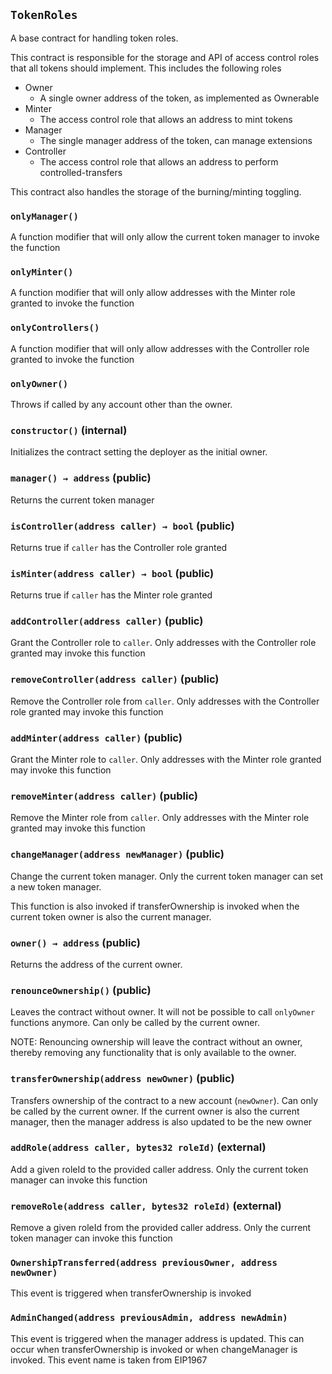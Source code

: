 ## `TokenRoles`

A base contract for handling token roles. 


This contract is responsible for the storage and API of access control
roles that all tokens should implement. This includes the following roles
 * Owner
    - A single owner address of the token, as implemented as Ownerable
 * Minter
      - The access control role that allows an address to mint tokens
 * Manager
    - The single manager address of the token, can manage extensions
 * Controller
    - The access control role that allows an address to perform controlled-transfers

This contract also handles the storage of the burning/minting toggling.

### `onlyManager()`



A function modifier that will only allow the current token manager to
invoke the function

### `onlyMinter()`



A function modifier that will only allow addresses with the Minter role granted
to invoke the function

### `onlyControllers()`



A function modifier that will only allow addresses with the Controller role granted
to invoke the function

### `onlyOwner()`



Throws if called by any account other than the owner.


### `constructor()` (internal)



Initializes the contract setting the deployer as the initial owner.

### `manager() → address` (public)

Returns the current token manager



### `isController(address caller) → bool` (public)

Returns true if `caller` has the Controller role granted



### `isMinter(address caller) → bool` (public)

Returns true if `caller` has the Minter role granted



### `addController(address caller)` (public)

Grant the Controller role to `caller`. Only addresses with
the Controller role granted may invoke this function




### `removeController(address caller)` (public)

Remove the Controller role from `caller`. Only addresses with
the Controller role granted may invoke this function




### `addMinter(address caller)` (public)

Grant the Minter role to `caller`. Only addresses with
the Minter role granted may invoke this function




### `removeMinter(address caller)` (public)

Remove the Minter role from `caller`. Only addresses with
the Minter role granted may invoke this function




### `changeManager(address newManager)` (public)

Change the current token manager. Only the current token manager
can set a new token manager.


This function is also invoked if transferOwnership is invoked
when the current token owner is also the current manager.

### `owner() → address` (public)



Returns the address of the current owner.

### `renounceOwnership()` (public)



Leaves the contract without owner. It will not be possible to call
`onlyOwner` functions anymore. Can only be called by the current owner.

NOTE: Renouncing ownership will leave the contract without an owner,
thereby removing any functionality that is only available to the owner.

### `transferOwnership(address newOwner)` (public)

Transfers ownership of the contract to a new account (`newOwner`).
Can only be called by the current owner.
If the current owner is also the current manager, then the manager address
is also updated to be the new owner




### `addRole(address caller, bytes32 roleId)` (external)

Add a given roleId to the provided caller address. Only the current
token manager can invoke this function




### `removeRole(address caller, bytes32 roleId)` (external)

Remove a given roleId from the provided caller address. Only the current
token manager can invoke this function





### `OwnershipTransferred(address previousOwner, address newOwner)`

This event is triggered when transferOwnership is invoked




### `AdminChanged(address previousAdmin, address newAdmin)`

This event is triggered when the manager address is updated. This
can occur when transferOwnership is invoked or when changeManager is invoked.
This event name is taken from EIP1967






